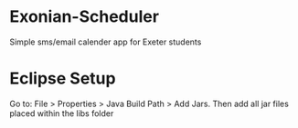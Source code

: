 # Exonian-Scheduler
Simple sms/email calender app for Exeter students

# Eclipse Setup
Go to: File > Properties > Java Build Path > Add Jars. Then add all jar files placed within the libs folder
